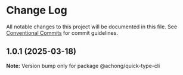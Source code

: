 # Change Log

All notable changes to this project will be documented in this file.
See [Conventional Commits](https://conventionalcommits.org) for commit guidelines.

## 1.0.1 (2025-03-18)

**Note:** Version bump only for package @achong/quick-type-cli
